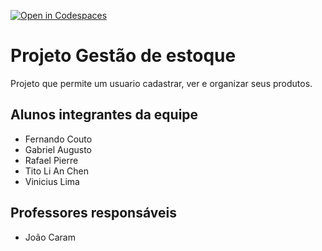 [![Open in Codespaces](https://classroom.github.com/assets/launch-codespace-f4981d0f882b2a3f0472912d15f9806d57e124e0fc890972558857b51b24a6f9.svg)](https://classroom.github.com/open-in-codespaces?assignment_repo_id=10064418)
# Projeto Gestão de estoque
Projeto que permite um usuario cadastrar, ver e organizar seus produtos.


## Alunos integrantes da equipe

* Fernando Couto
* Gabriel Augusto
* Rafael Pierre
* Tito Li An Chen
* Vinicius Lima

## Professores responsáveis

* João Caram

